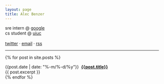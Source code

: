 ```yaml
---
layout: page
title: Alec Benzer
---
```

<div id="bio">
<p>
sre intern @ <a href="http://www.google.com/about">google</a><br />
cs student @ <a href="http://cs.uiuc.edu">uiuc</a><br />
<br />
<a href="http://twitter.com/alecbenzer">twitter</a> &middot; <a href="mailto:alecbenzer@gmail.com">email</a> &middot; <a href="/feed.xml">rss</a>
</p>
</div>

<hr />

{% for post in site.posts %}
  <div class="post-div">
  <span class="date">{{post.date | date: "%-m/%-d/%y"}}</span>&nbsp;&nbsp;<strong><a href="{{post.url}}">{{post.title}}</a></strong><br />
  {{ post.excerpt }}
  </div>
{% endfor %}
